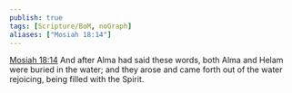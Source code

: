 ```yaml
---
publish: true
tags: [Scripture/BoM, noGraph]
aliases: ["Mosiah 18:14"]
---
```

[Mosiah 18:14](https://churchofjesuschrist.org/study/scriptures/bofm/mosiah/18?lang=eng&id=p14#p14) And after Alma had said these words, both Alma and Helam were buried in the water; and they arose and came forth out of the water rejoicing, being filled with the Spirit.
